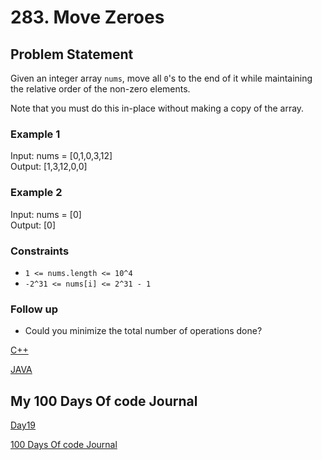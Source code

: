 # 283. Move Zeroes

## Problem Statement

Given an integer array `nums`, move all `0`'s to the end of it while maintaining the relative order of the non-zero elements.

Note that you must do this in-place without making a copy of the array.

### Example 1

Input: nums = [0,1,0,3,12]  
Output: [1,3,12,0,0]

### Example 2

Input: nums = [0]  
Output: [0]

### Constraints

- `1 <= nums.length <= 10^4`
- `-2^31 <= nums[i] <= 2^31 - 1`

### Follow up

- Could you minimize the total number of operations done?

[C++]()

[JAVA]()

## My 100 Days Of code Journal

[Day19](https://splashy-zone-afc.notion.site/Day-19-12049fd54d998087acf5e5f0ffc4fdb2?pvs=4)

[100 Days Of code Journal](https://splashy-zone-afc.notion.site/100-Days-of-Code-Journal-11349fd54d99805f86defe8d1c3b0f78?pvs=4)
